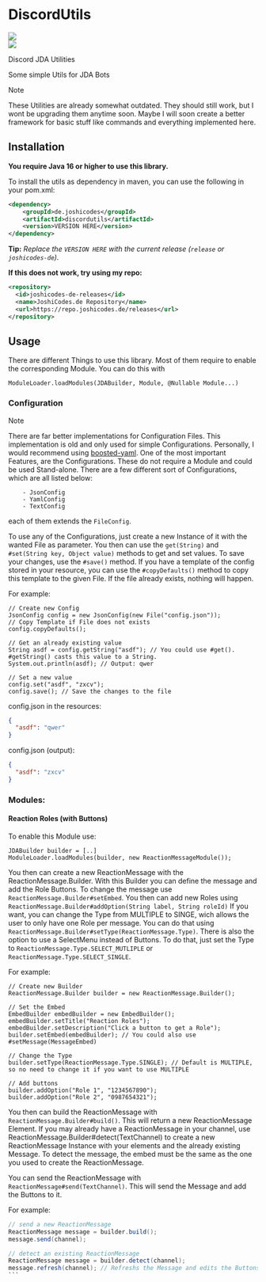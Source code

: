 # DiscordUtils
<a alt="Version:"><img src="https://img.shields.io/github/v/release/JoshiCodes/DiscordUtils"></a><br>
<img src="https://repo.joshicodes.de/api/badge/latest/releases/de/joshicodes/discordutils?prefix=v">

Discord JDA Utilities

Some simple Utils for JDA Bots

> [!Note]
> 
> These Utilities are already somewhat outdated. They should still work, but I wont be upgrading them anytime soon.
> Maybe I will soon create a better framework for basic stuff like commands and everything implemented here.

## Installation

**You require Java 16 or higher to use this library.**

To install the utils as dependency in maven, you can use the following in your pom.xml:

```xml
<dependency>
    <groupId>de.joshicodes</groupId>
    <artifactId>discordutils</artifactId>
    <version>VERSION HERE</version>
</dependency>
```
**Tip:** *Replace the `VERSION HERE` with the current release (``release`` or ``joshicodes-de``).*


**If this does not work, try using my repo:**
```xml
<repository>
  <id>joshicodes-de-releases</id>
  <name>JoshiCodes.de Repository</name>
  <url>https://repo.joshicodes.de/releases</url>
</repository>
```


## Usage
There are different Things to use this library. Most of them require to enable the corresponding Module.
You can do this with
```
ModuleLoader.loadModules(JDABuilder, Module, @Nullable Module...)
```

### Configuration
> [!Note]
> 
> There are far better implementations for Configuration Files. This implementation is old and only used for simple Configurations.
> Personally, I would recommend using [boosted-yaml](https://github.com/dejvokep/boosted-yaml).
One of the most important Features, are the Configurations. These do not require a Module and could be used Stand-alone.
There are a few different sort of Configurations, which are all listed below:
```
    - JsonConfig
    - YamlConfig
    - TextConfig
```
each of them extends the `FileConfig`.

To use any of the Configurations, just create a new Instance of it with the wanted File as parameter.
You then can use the `get(String)` and `#set(String key, Object value)` methods to get and set values.
To save your changes, use the `#save()` method.
If you have a template of the config stored in your resource, you can use the `#copyDefaults()` method to copy this template to the given File. If the file already exists, nothing will happen.

For example:
```
// Create new Config
JsonConfig config = new JsonConfig(new File("config.json"));
// Copy Template if File does not exists
config.copyDefaults();

// Get an already existing value
String asdf = config.getString("asdf"); // You could use #get(). #getString() casts this value to a String.
System.out.println(asdf); // Output: qwer

// Set a new value
config.set("asdf", "zxcv");
config.save(); // Save the changes to the file

```
config.json in the resources:
```json
{
  "asdf": "qwer"
}
```
config.json (output):
```json
{
  "asdf": "zxcv"
}
```



### Modules:
#### Reaction Roles (with Buttons)
To enable this Module use:
```
JDABuilder builder = [..]
ModuleLoader.loadModules(builder, new ReactionMessageModule());
```

You then can create a new ReactionMessage with the ReactionMessage.Builder.
With this Builder you can define the message and add the Role Buttons.
To change the message use `ReactionMessage.Builder#setEmbed`.
You then can add new Roles using `ReactionMessage.Builder#addOption(String label, String roleId)`
If you want, you can change the Type from MULTIPLE to SINGE, wich allows the user to only have one Role per message.
You can do that using `ReactionMessage.Builder#setType(ReactionMessage.Type)`.
There is also the option to use a SelectMenu instead of Buttons. To do that, just set the Type to `ReactionMessage.Type.SELECT_MUTLIPLE` or `ReactionMessage.Type.SELECT_SINGLE`.


For example:
````
// Create new Builder
ReactionMessage.Builder builder = new ReactionMessage.Builder();

// Set the Embed
EmbedBuilder embedBuilder = new EmbedBuilder();
embedBuilder.setTitle("Reaction Roles");
embedBuilder.setDescription("Click a button to get a Role");
builder.setEmbed(embedBuilder); // You could also use #setMessage(MessageEmbed)

// Change the Type
builder.setType(ReactionMessage.Type.SINGLE); // Default is MULTIPLE, so no need to change it if you want to use MULTIPLE

// Add buttons
builder.addOption("Role 1", "1234567890");
builder.addOption("Role 2", "0987654321");
````

You then can build the ReactionMessage with `ReactionMessage.Builder#build()`. This will return a new ReactionMessage Element.
If you may already have a ReactionMessage in your channel, use ReactionMessage.Builder#detect(TextChannel) to create a new ReactionMessage Instance with your elements and the already existing Message.
To detect the message, the embed must be the same as the one you used to create the ReactionMessage.

You can send the ReactionMessage with `ReactionMessage#send(TextChannel)`. This will send the Message and add the Buttons to it.

For example:
````java
// send a new ReactionMessage
ReactionMessage message = builder.build();
message.send(channel);

// detect an existing ReactionMessage
ReactionMessage message = builder.detect(channel);
message.refresh(channel); // Refreshs the Message and edits the Buttons. Is called in #detect() already.
```
